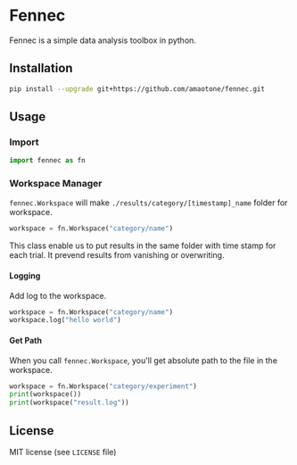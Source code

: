 # Fennec 

Fennec is a simple data analysis toolbox in python.

## Installation

```bash
pip install --upgrade git+https://github.com/amaotone/fennec.git
```

## Usage

### Import
```python
import fennec as fn
```

### Workspace Manager

`fennec.Workspace` will make `./results/category/[timestamp]_name` folder for workspace.

```python
workspace = fn.Workspace("category/name")
```

This class enable us to put results in the same folder with time stamp for each trial.
It prevend results from vanishing or overwriting.

#### Logging
Add log to the workspace.

```python
workspace = fn.Workspace("category/name")
workspace.log("hello world")
```

#### Get Path
When you call `fennec.Workspace`, you'll get absolute path
to the file in the workspace.

```python
workspace = fn.Workspace("category/experiment")
print(workspace())
print(workspace("result.log"))
```

## License

MIT license (see `LICENSE` file)
